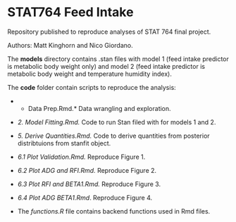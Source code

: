 # STAT764 Feed Intake
 Repository published to reproduce analyses of STAT 764 final project.

 Authors: Matt Kinghorn and Nico Giordano.

The **models** directory contains .stan files with model 1 (feed intake predictor is metabolic body weight only) and model 2 (feed intake predictor is metabolic body weight and temperature humidity index).

The **code** folder contain scripts to reproduce the analysis:

- * Data Prep.Rmd.* Data wrangling and exploration. 

- *2. Model Fitting.Rmd.* Code to run Stan filed with for models 1 and 2.
   
- *5. Derive Quantities.Rmd.* Code to derive quantities from posterior distribtuions from stanfit object.
   
- *6.1 Plot Validation.Rmd.* Reproduce Figure 1.

- *6.2 Plot ADG and RFI.Rmd.* Reproduce Figure 2.

- *6.3 Plot RFI and BETA1.Rmd.* Reproduce Figure 3.

- *6.4 Plot ADG BETA1.Rmd*. Reproduce Figure 4.

- The *functions.R* file contains backend functions used in Rmd files. 
